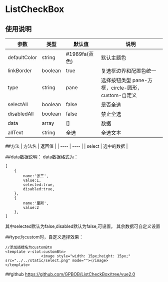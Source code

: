 # ListCheckBox
## 使用说明
|  参数  | 类型 | 默认值 | 说明 |
|  ----  | ----  | ---- |  ---- |
| defaultColor  | string | #1989fa(蓝色) | 默认主题色 | 
| linkBorder  |  boolean | true | 复选框边界和配置色统一 |
| type  |  string | pane | 选择按钮类型 pane-方框，circle-圆形，custom-自定义 |
| selectAll  | boolean | false | 是否全选 |
| disabledAll  |  boolean | false | 禁止全选 |
| data  |  array | [] | 数据 |
| allText  | string | 全选 | 全选文本 |

##方法
|  方法名 | 返回值 |
|  ----  | ----  | 
|  select | 选中的数据 |

##data数据说明：
data数据格式为：
```
[
    {
        name:'张三',
        value:1,
        selected:true,
        disabled:true,
    },
    {
        name:'里斯',
        value:2
    },
]
```
其中selected默认为false,disabled默认为false,可设置。
其余数据可自定义设置

##type为custom时，自定义选择效果：
```
//添加插槽名为customBtn
<template v-slot:customBtn>
				<image style="width: 15px;height: 15px;" src="../../static/select.png" mode=""></image>
</template>
```
##github
https://github.com/GPBOB/ListCheckBox/tree/vue2.0